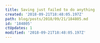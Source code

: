 ```yaml
---
title: Saving just failed to do anything
created: '2018-09-21T18:48:05.197Z'
path: blog/posts/2018/09/21/184805.md
id: '184805'
ctUpdates: 1
modified: '2018-09-21T18:48:05.197Z'
---
```

